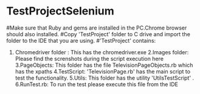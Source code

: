 # TestProjectSelenium

#Make sure that Ruby and gems are installed in the PC.Chrome browser should also installed.
#Copy 'TestProject' folder to C drive and import the folder to the IDE that you are using.
#'TestProject' contains:
  1. Chromedriver folder : This has the chromedriver.exe
  2.Images folder: Please find the screnshots during the script execution here
  3.PageObjects: This folder has the file TelevisionPageObjects.rb which has the xpaths
  4.TestScript: 'TelevisionPage.rb' has the main script to test the functionality.
  5.Utils: This folder has the utility 'UtilsTestScript' .
  6.RunTest.rb: To run the test please execute this file from the IDE
